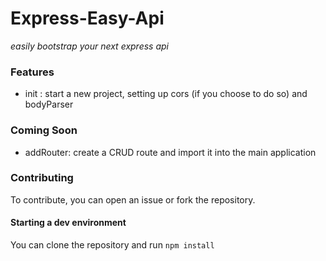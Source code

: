 # Express-Easy-Api

*easily bootstrap your next express api*

### Features

-   init : start a new project, setting up cors (if you choose to do so) and bodyParser

### Coming Soon

-   addRouter: create a CRUD route and import it into the main application

### Contributing

To contribute, you can open an issue or fork the repository.

#### Starting a dev environment

You can clone the repository and run
`npm install`